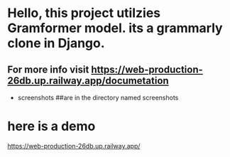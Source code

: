 # Hello, this project utilzies Gramformer model. its a grammarly clone in Django.

## For more info visit https://web-production-26db.up.railway.app/documetation

- screenshots
  ##are in the directory named screenshots

# here is a demo

https://web-production-26db.up.railway.app/
